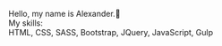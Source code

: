Hello, my name is Alexander.👋 <br/>
My skills: <br/>
HTML, CSS, SASS, Bootstrap, JQuery, JavaScript, Gulp
